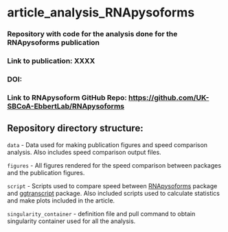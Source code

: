 # article_analysis_RNApysoforms

### Repository with code for the analysis done for the RNApysoforms publication

### Link to publication: XXXX
### DOI:
### Link to RNApysoform GitHub Repo: https://github.com/UK-SBCoA-EbbertLab/RNApysoforms

## Repository directory structure:

`data` - Data used for making publication figures and speed comparison analysis. Also includes speed comparison output files.

`figures` - All figures rendered for the speed comparison between packages and the publication figures.

`script` - Scripts used to compare speed between [RNApysoforms](https://github.com/UK-SBCoA-EbbertLab/RNApysoforms) package and [ggtranscript](https://github.com/dzhang32/ggtranscript) package. Also included scripts used to calculate statistics and make plots included in the article.

`singularity_container` - definition file and pull command to obtain singularity container used for all the analysis.




